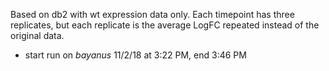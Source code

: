 Based on db2 with wt expression data only.  Each timepoint has three replicates, but each replicate is the average LogFC repeated instead of the original data.
* start run on _bayanus_ 11/2/18 at 3:22 PM, end 3:46 PM

